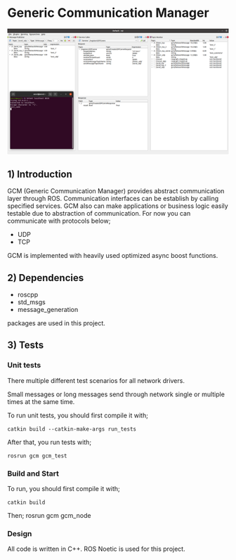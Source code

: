 # Generic Communication Manager 
![](images/run.png)
## 1) Introduction
GCM (Generic Communication Manager) provides abstract communication layer through ROS. Communication interfaces can be establish by calling specified services. GCM also can make applications or business logic easily testable due to abstraction of communication. 
For now you can communicate with protocols below;

* UDP
* TCP

GCM is implemented with heavily used optimized async boost functions.   

## 2) Dependencies
* roscpp
* std_msgs 
* message_generation 

packages are used in this project.

## 3) Tests
### Unit tests
 There multiple different test scenarios for all network drivers. 

 Small messages or long messages send through network single or multiple times at the same time. 

 To run unit tests, you should first compile it with;
 
 	catkin build --catkin-make-args run_tests
 	
  After that, you run tests with;
  
  	rosrun gcm gcm_test 
 	 

 

### Build and Start

To run, you should first compile it with;
 
 	catkin build
Then;
	rosrun gcm gcm_node

### Design
All code is written in C++.
ROS Noetic is used for this project.
 
